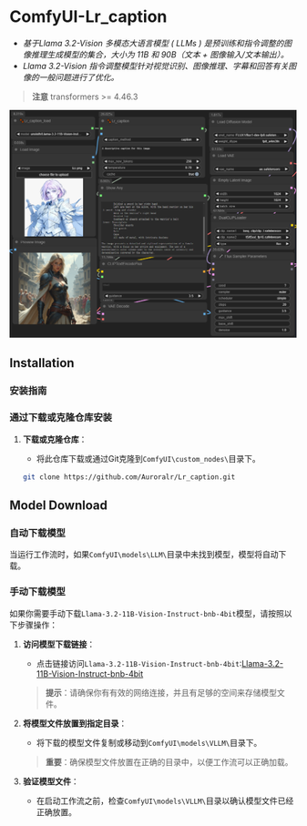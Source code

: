 # ComfyUI-Lr_caption
  
  - *基于Llama 3.2-Vision 多模态大语言模型 ( LLMs ) 是预训练和指令调整的图像推理生成模型的集合，大小为 11B 和 90B（文本 + 图像输入/文本输出）。*
  - *Llama 3.2-Vision 指令调整模型针对视觉识别、图像推理、字幕和回答有关图像的一般问题进行了优化。*
  > **注意** transformers >= 4.46.3
  
![Node picture demonstration](test.png "Lr_caption&&load")
## Installation
### 安装指南
### 通过下载或克隆仓库安装
1. **下载或克隆仓库**：
   - 将此仓库下载或通过Git克隆到`ComfyUI\custom_nodes\`目录下。

   ```bash
   git clone https://github.com/Auroralr/Lr_caption.git

## Model Download

### 自动下载模型

当运行工作流时，如果`ComfyUI\models\LLM\`目录中未找到模型，模型将自动下载。

### 手动下载模型

如果你需要手动下载`Llama-3.2-11B-Vision-Instruct-bnb-4bit`模型，请按照以下步骤操作：

1. **访问模型下载链接**：
   - 点击链接访问`Llama-3.2-11B-Vision-Instruct-bnb-4bit`:[Llama-3.2-11B-Vision-Instruct-bnb-4bit](https://huggingface.co/unsloth/Llama-3.2-11B-Vision-Instruct-bnb-4bit/tree/main)

   > **提示**：请确保你有有效的网络连接，并且有足够的空间来存储模型文件。

2. **将模型文件放置到指定目录**：
   - 将下载的模型文件复制或移动到`ComfyUI\models\VLLM\`目录下。

   > **重要**：确保模型文件放置在正确的目录中，以便工作流可以正确加载。

4. **验证模型文件**：
   - 在启动工作流之前，检查`ComfyUI\models\VLLM\`目录以确认模型文件已经正确放置。
